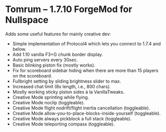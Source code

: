 # Tomrum – 1.7.10 ForgeMod for Nullspace

Adds some useful features for mainly creative dev:

* Simple implementation of Protocol4 which lets you connect to 1.7.4 and below.
* Add 1.10 vanilla F3+G chunk border display.
* Auto ping servers every 30sec.
* Basic blinking piston fix (mostly works).
* Fix for scoreboard sidebar hiding when there are more than 15 players on the scoreboard.
* Fullbright setting by sliding brightness slider to max.
* Increased chat limit (8x length, i.e., 800 chars).
* Mostly working sticky piston sides à la VanillaTweaks.
* Creative Mode sprinting while flying.
* Creative Mode noclip (toggleable).
* Creative Mode flight nodrift/flight inertia cancellation (toggleable).
* Creative Mode allow-you-to-place-blocks-inside-yourself (toggleable).
* Creative Mode always pickblock a full stack (toggleable).
* Creative Mode teleporting compass (toggleable).
